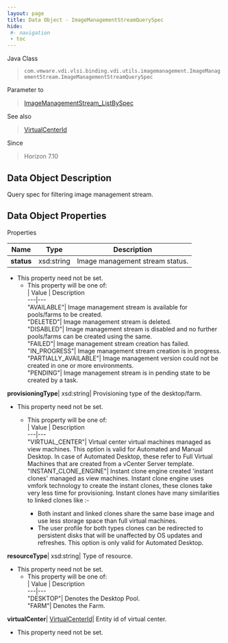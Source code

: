 ```yaml
---
layout: page
title: Data Object - ImageManagementStreamQuerySpec
hide:
 #- navigation
 - toc
---
```






Java Class  
> `com.vmware.vdi.vlsi.binding.vdi.utils.imagemanagement.ImageManagementStream.ImageManagementStreamQuerySpec`

Parameter to  
> [ImageManagementStream_ListBySpec](vdi.utils.imagemanagement.ImageManagementStream.md#listBySpec)

See also  
> [VirtualCenterId](vdi.entity.VirtualCenterId.md)

Since  
> Horizon 7.10


## Data Object Description 

Query spec for filtering image management stream. 

## Data Object Properties

Properties

Name |  Type |  Description   
---|---|---  
**status**|  xsd:string|  Image management stream status.   


* This property need not be set.
  * This property will be one of:  
|  Value |  Description   
---|---  
"AVAILABLE"| Image management stream is available for pools/farms to be created.  
"DELETED"| Image management stream is deleted.  
"DISABLED"| Image management stream is disabled and no further pools/farms can be created using the same.  
"FAILED"| Image management stream creation has failed.  
"IN_PROGRESS"| Image management stream creation is in progress.  
"PARTIALLY_AVAILABLE"| Image management version could not be created in one or more environments.  
"PENDING"| Image management stream is in pending state to be created by a task.  

  
**provisioningType**|  xsd:string|  Provisioning type of the desktop/farm.   


* This property need not be set.
  * This property will be one of:  
|  Value |  Description   
---|---  
"VIRTUAL_CENTER"| Virtual center virtual machines managed as view machines. This option is valid for Automated and Manual Desktop. In case of Automated Desktop, these refer to Full Virtual Machines that are created from a vCenter Server template.  
"INSTANT_CLONE_ENGINE"| Instant clone engine created 'instant clones' managed as view machines. Instant clone engine uses vmfork technology to create the instant clones, these clones take very less time for provisioning. Instant clones have many similarities to linked clones like :-  

    * Both instant and linked clones share the same base image and use less storage space than full virtual machines.
    * The user profile for both types clones can be redirected to persistent disks that will be unaffected by OS updates and refreshes.
This option is only valid for Automated Desktop.  

  
**resourceType**|  xsd:string|  Type of resource.   


* This property need not be set.
  * This property will be one of:  
|  Value |  Description   
---|---  
"DESKTOP"| Denotes the Desktop Pool.  
"FARM"| Denotes the Farm.  

  
**virtualCenter**| [VirtualCenterId](vdi.entity.VirtualCenterId.md)|  Entity id of virtual center.   


* This property need not be set.

  
  
  
 
  
  
